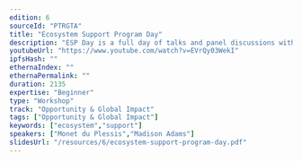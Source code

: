```yaml
---
edition: 6
sourceId: "PTRGTA"
title: "Ecosystem Support Program Day"
description: "ESP Day is a full day of talks and panel discussions with the purpose of exploring topics or projects pertinent to ecosystem development while highlighting the EF's grantees. Join us for wide-ranging conversations on building a post-Merge world, supporting education initiatives across cultures to reach our next billion, game development to achieve ZK scaling, and more!"
youtubeUrl: "https://www.youtube.com/watch?v=EVrQy03WekI"
ipfsHash: ""
ethernaIndex: ""
ethernaPermalink: ""
duration: 2135
expertise: "Beginner"
type: "Workshop"
track: "Opportunity & Global Impact"
tags: ["Opportunity & Global Impact"]
keywords: ["ecosystem","support"]
speakers: ["Monet du Plessis","Madison Adams"]
slidesUrl: "/resources/6/ecosystem-support-program-day.pdf"
---
```

